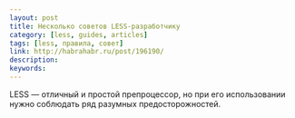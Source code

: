 ```yaml
---
layout: post
title: Несколько советов LESS-разработчику
category: [less, guides, articles]
tags: [less, правила, совет]
link: http://habrahabr.ru/post/196190/
description:
keywords:
---
```


<p>LESS — отличный и простой препроцессор, но при его использовании нужно соблюдать ряд разумных предосторожностей.</p>
